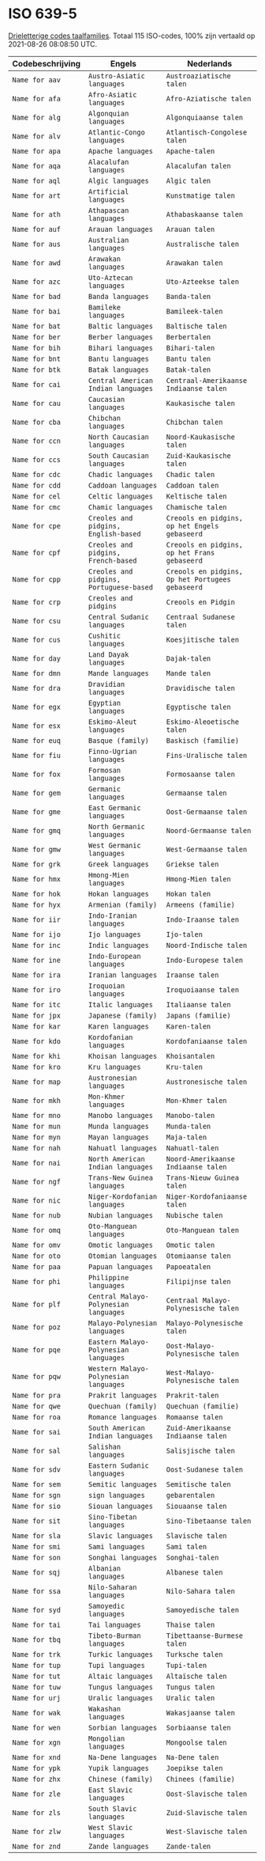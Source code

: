 # ISO 639-5

[Drieletterige codes taalfamilies](https://en.wikipedia.org/wiki/ISO_639-5). Totaal 115 ISO-codes, 100% zijn vertaald op 2021-08-26 08:08:50 UTC.

Codebeschrijving | Engels | Nederlands
---|---|---
`Name for aav` | `Austro-Asiatic languages` | `Austroaziatische talen`
`Name for afa` | `Afro-Asiatic languages` | `Afro-Aziatische talen`
`Name for alg` | `Algonquian languages` | `Algonquiaanse talen`
`Name for alv` | `Atlantic-Congo languages` | `Atlantisch-Congolese talen`
`Name for apa` | `Apache languages` | `Apache-talen`
`Name for aqa` | `Alacalufan languages` | `Alacalufan talen`
`Name for aql` | `Algic languages` | `Algic talen`
`Name for art` | `Artificial languages` | `Kunstmatige talen`
`Name for ath` | `Athapascan languages` | `Athabaskaanse talen`
`Name for auf` | `Arauan languages` | `Arauan talen`
`Name for aus` | `Australian languages` | `Australische talen`
`Name for awd` | `Arawakan languages` | `Arawakan talen`
`Name for azc` | `Uto-Aztecan languages` | `Uto-Azteekse talen`
`Name for bad` | `Banda languages` | `Banda-talen`
`Name for bai` | `Bamileke languages` | `Bamileek-talen`
`Name for bat` | `Baltic languages` | `Baltische talen`
`Name for ber` | `Berber languages` | `Berbertalen`
`Name for bih` | `Bihari languages` | `Bihari-talen`
`Name for bnt` | `Bantu languages` | `Bantu talen`
`Name for btk` | `Batak languages` | `Batak-talen`
`Name for cai` | `Central American Indian languages` | `Centraal-Amerikaanse Indiaanse talen`
`Name for cau` | `Caucasian languages` | `Kaukasische talen`
`Name for cba` | `Chibchan languages` | `Chibchan talen`
`Name for ccn` | `North Caucasian languages` | `Noord-Kaukasische talen`
`Name for ccs` | `South Caucasian languages` | `Zuid-Kaukasische talen`
`Name for cdc` | `Chadic languages` | `Chadic talen`
`Name for cdd` | `Caddoan languages` | `Caddoan talen`
`Name for cel` | `Celtic languages` | `Keltische talen`
`Name for cmc` | `Chamic languages` | `Chamische talen`
`Name for cpe` | `Creoles and pidgins, English‑based` | `Creools en pidgins, op het Engels gebaseerd`
`Name for cpf` | `Creoles and pidgins, French‑based` | `Creools en pidgins, op het Frans gebaseerd`
`Name for cpp` | `Creoles and pidgins, Portuguese-based` | `Creools en pidgins, Op het Portugees gebaseerd`
`Name for crp` | `Creoles and pidgins` | `Creools en Pidgin`
`Name for csu` | `Central Sudanic languages` | `Centraal Sudanese talen`
`Name for cus` | `Cushitic languages` | `Koesjitische talen`
`Name for day` | `Land Dayak languages` | `Dajak-talen`
`Name for dmn` | `Mande languages` | `Mande talen`
`Name for dra` | `Dravidian languages` | `Dravidische talen`
`Name for egx` | `Egyptian languages` | `Egyptische talen`
`Name for esx` | `Eskimo-Aleut languages` | `Eskimo-Aleoetische talen`
`Name for euq` | `Basque (family)` | `Baskisch (familie)`
`Name for fiu` | `Finno-Ugrian languages` | `Fins-Uralische talen`
`Name for fox` | `Formosan languages` | `Formosaanse talen`
`Name for gem` | `Germanic languages` | `Germaanse talen`
`Name for gme` | `East Germanic languages` | `Oost-Germaanse talen`
`Name for gmq` | `North Germanic languages` | `Noord-Germaanse talen`
`Name for gmw` | `West Germanic languages` | `West-Germaanse talen`
`Name for grk` | `Greek languages` | `Griekse talen`
`Name for hmx` | `Hmong-Mien languages` | `Hmong-Mien talen`
`Name for hok` | `Hokan languages` | `Hokan talen`
`Name for hyx` | `Armenian (family)` | `Armeens (familie)`
`Name for iir` | `Indo-Iranian languages` | `Indo-Iraanse talen`
`Name for ijo` | `Ijo languages` | `Ijo-talen`
`Name for inc` | `Indic languages` | `Noord-Indische talen`
`Name for ine` | `Indo-European languages` | `Indo-Europese talen`
`Name for ira` | `Iranian languages` | `Iraanse talen`
`Name for iro` | `Iroquoian languages` | `Iroquoiaanse talen`
`Name for itc` | `Italic languages` | `Italiaanse talen`
`Name for jpx` | `Japanese (family)` | `Japans (familie)`
`Name for kar` | `Karen languages` | `Karen-talen`
`Name for kdo` | `Kordofanian languages` | `Kordofaniaanse talen`
`Name for khi` | `Khoisan languages` | `Khoisantalen`
`Name for kro` | `Kru languages` | `Kru-talen`
`Name for map` | `Austronesian languages` | `Austronesische talen`
`Name for mkh` | `Mon-Khmer languages` | `Mon-Khmer talen`
`Name for mno` | `Manobo languages` | `Manobo-talen`
`Name for mun` | `Munda languages` | `Munda-talen`
`Name for myn` | `Mayan languages` | `Maja-talen`
`Name for nah` | `Nahuatl languages` | `Nahuatl-talen`
`Name for nai` | `North American Indian languages` | `Noord-Amerikaanse Indiaanse talen`
`Name for ngf` | `Trans-New Guinea languages` | `Trans-Nieuw Guinea talen`
`Name for nic` | `Niger-Kordofanian languages` | `Niger-Kordofaniaanse talen`
`Name for nub` | `Nubian languages` | `Nubische talen`
`Name for omq` | `Oto-Manguean languages` | `Oto-Manguean talen`
`Name for omv` | `Omotic languages` | `Omotic talen`
`Name for oto` | `Otomian languages` | `Otomiaanse talen`
`Name for paa` | `Papuan languages` | `Papoeatalen`
`Name for phi` | `Philippine languages` | `Filipijnse talen`
`Name for plf` | `Central Malayo-Polynesian languages` | `Centraal Malayo-Polynesische talen`
`Name for poz` | `Malayo-Polynesian languages` | `Malayo-Polynesische talen`
`Name for pqe` | `Eastern Malayo-Polynesian languages` | `Oost-Malayo-Polynesische talen`
`Name for pqw` | `Western Malayo-Polynesian languages` | `West-Malayo-Polynesische talen`
`Name for pra` | `Prakrit languages` | `Prakrit-talen`
`Name for qwe` | `Quechuan (family)` | `Quechuan (familie)`
`Name for roa` | `Romance languages` | `Romaanse talen`
`Name for sai` | `South American Indian languages` | `Zuid-Amerikaanse Indiaanse talen`
`Name for sal` | `Salishan languages` | `Salisjische talen`
`Name for sdv` | `Eastern Sudanic languages` | `Oost-Sudanese talen`
`Name for sem` | `Semitic languages` | `Semitische talen`
`Name for sgn` | `sign languages` | `gebarentalen`
`Name for sio` | `Siouan languages` | `Siouaanse talen`
`Name for sit` | `Sino-Tibetan languages` | `Sino-Tibetaanse talen`
`Name for sla` | `Slavic languages` | `Slavische talen`
`Name for smi` | `Sami languages` | `Sami talen`
`Name for son` | `Songhai languages` | `Songhai-talen`
`Name for sqj` | `Albanian languages` | `Albanese talen`
`Name for ssa` | `Nilo-Saharan languages` | `Nilo-Sahara talen`
`Name for syd` | `Samoyedic languages` | `Samoyedische talen`
`Name for tai` | `Tai languages` | `Thaise talen`
`Name for tbq` | `Tibeto-Burman languages` | `Tibettaanse-Burmese talen`
`Name for trk` | `Turkic languages` | `Turksche talen`
`Name for tup` | `Tupi languages` | `Tupi-talen`
`Name for tut` | `Altaic languages` | `Altaïsche talen`
`Name for tuw` | `Tungus languages` | `Tungus talen`
`Name for urj` | `Uralic languages` | `Uralic talen`
`Name for wak` | `Wakashan languages` | `Wakasjaanse talen`
`Name for wen` | `Sorbian languages` | `Sorbiaanse talen`
`Name for xgn` | `Mongolian languages` | `Mongoolse talen`
`Name for xnd` | `Na-Dene languages` | `Na-Dene talen`
`Name for ypk` | `Yupik languages` | `Joepikse talen`
`Name for zhx` | `Chinese (family)` | `Chinees (familie)`
`Name for zle` | `East Slavic languages` | `Oost-Slavische talen`
`Name for zls` | `South Slavic languages` | `Zuid-Slavische talen`
`Name for zlw` | `West Slavic languages` | `West-Slavische talen`
`Name for znd` | `Zande languages` | `Zande-talen`
